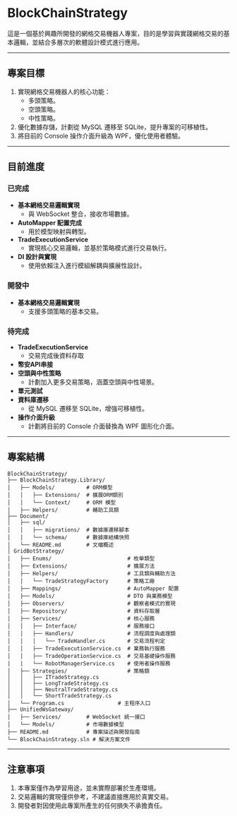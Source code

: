 # BlockChainStrategy

這是一個基於興趣所開發的網格交易機器人專案，目的是學習與實踐網格交易的基本邏輯，並結合多層次的軟體設計模式進行應用。

---

## 專案目標

1. 實現網格交易機器人的核心功能：
   - 多頭策略。
   - 空頭策略。
   - 中性策略。
2. 優化數據存儲，計劃從 MySQL 遷移至 SQLite，提升專案的可移植性。
3. 將目前的 Console 操作介面升級為 WPF，優化使用者體驗。

---
## 目前進度

### 已完成
- **基本網格交易邏輯實現**
  - 與 WebSocket 整合，接收市場數據。
- **AutoMapper 配置完成**
  - 用於模型映射與轉型。
- **TradeExecutionService**
  - 實現核心交易邏輯，並基於策略模式進行交易執行。
- **DI 設計與實現**
  - 使用依賴注入進行模組解耦與擴展性設計。

### 開發中
- **基本網格交易邏輯實現**
  - 支援多頭策略的基本交易。

### 待完成
- **TradeExecutionService**
  - 交易完成後資料存取   
- **幣安API串接**
- **空頭與中性策略**
  - 計劃加入更多交易策略，涵蓋空頭與中性場景。
- **單元測試**
- **資料庫遷移**
  - 從 MySQL 遷移至 SQLite，增強可移植性。
- **操作介面升級**
  - 計劃將目前的 Console 介面替換為 WPF 圖形化介面。
---
## 專案結構

```plaintext
BlockChainStrategy/
├── BlockChainStrategy.Library/
│   ├── Models/          # ORM模型
│   │   ├── Extensions/  # 擴展ORM類別
│   │   └── Context/     # ORM 模型
│   ├── Helpers/         # 輔助工具類
├── Document/
│   ├── sql/
│   │   ├── migrations/  # 數據庫遷移腳本
│   │   └── schema/      # 數據庫結構快照
│   └── README.md        # 文檔概述
│ GridBotStrategy/
│   ├── Enums/                        # 枚舉類型
│   ├── Extensions/                   # 擴展方法
│   ├── Helpers/                      # 工具類與輔助方法
│   │   └── TradeStrategyFactory      # 策略工廠
│   ├── Mappings/                     # AutoMapper 配置
│   ├── Models/                       # DTO 與業務模型
│   ├── Observers/                    # 觀察者模式的實現
│   ├── Repository/                   # 資料存取層
│   ├── Services/                     # 核心服務
│   │   ├── Interface/                # 服務接口
│   │   ├── Handlers/                 # 流程調度與處理類
│   │   │   └── TradeHandler.cs       # 交易流程判定
│   │   ├── TradeExecutionService.cs  # 業務執行服務
│   │   ├── TradeOperationService.cs  # 交易基礎操作服務
|   |   └── RobotManagerService.cs    # 使用者操作服務
│   ├── Strategies/                   # 策略類
│   │   ├── ITradeStrategy.cs
│   │   ├── LongTradeStrategy.cs
│   │   ├── NeutralTradeStrategy.cs
│   │   └── ShortTradeStrategy.cs
│   └── Program.cs                 # 主程序入口
├── UnifiedWsGateway/
│   ├── Services/        # WebSocket 統一接口
│   └── Models/          # 市場數據模型
├── README.md            # 專案描述與開發指南
└── BlockChainStrategy.sln # 解決方案文件
```
---
## 注意事項
1. 本專案僅作為學習用途，並未實際部署於生產環境。  
2. 交易邏輯的實現僅供參考，不建議直接應用於真實交易。  
3. 開發者對因使用此專案所產生的任何損失不承擔責任。  
